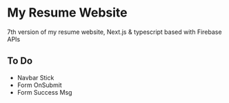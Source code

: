 # My Resume Website

7th version of my resume website, Next.js & typescript based with Firebase APIs

## To Do

- Navbar Stick
- Form OnSubmit
- Form Success Msg
